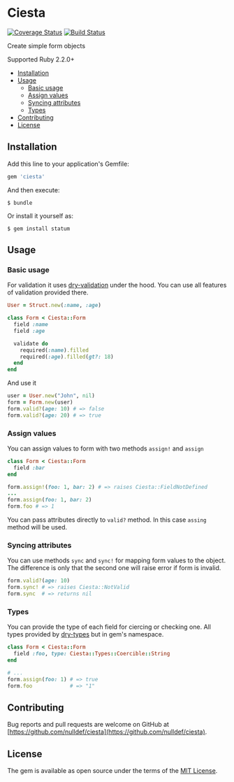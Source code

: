 # Ciesta

[![Coverage Status](https://coveralls.io/repos/github/nulldef/ciesta/badge.svg?branch=master)](https://coveralls.io/github/nulldef/ciesta?branch=master)
[![Build Status](https://travis-ci.org/nulldef/ciesta.svg?branch=master)](https://travis-ci.org/nulldef/ciesta)

Create simple form objects

Supported Ruby 2.2.0+

- [Installation](#installation)
- [Usage](#usage)
  - [Basic usage](#basic-usage)
  - [Assign values](#assign-values)
  - [Syncing attributes](#syncing-attributes)
  - [Types](#types)
- [Contributing](#contributing)
- [License](#license)

## Installation

Add this line to your application's Gemfile:

```ruby
gem 'ciesta'
```

And then execute:

    $ bundle

Or install it yourself as:

    $ gem install statum

## Usage

### Basic usage

For validation it uses [dry-validation](https://github.com/dry-rb/dry-validation) under the hood. You can use all features of validation provided there.

```ruby
User = Struct.new(:name, :age)

class Form < Ciesta::Form
  field :name
  field :age

  validate do
    required(:name).filled
    required(:age).filled(gt?: 18)
  end
end
```

And use it

```ruby
user = User.new("John", nil)
form = Form.new(user)
form.valid?(age: 10) # => false
form.valid?(age: 20) # => true
```

### Assign values

You can assign values to form with two methods `assign!` and `assign`

```ruby
class Form < Ciesta::Form
  field :bar
end

form.assign!(foo: 1, bar: 2) # => raises Ciesta::FieldNotDefined
...
form.assign(foo: 1, bar: 2)
form.foo # => 1
```

You can pass attributes directly to `valid?` method. In this case `assing` method will be used.

### Syncing attributes

You can use methods `sync` and `sync!` for mapping form values to the object. The difference is only that the second one will raise error if form is invalid.

```ruby
form.valid?(age: 10)
form.sync! # => raises Ciesta::NotValid
form.sync  # => returns nil
```

### Types

You can provide the type of each field for ciercing or checking one. All types provided by [dry-types](https://github.com/dry-rb/dry-types) but in gem's namespace.

```ruby
class Form < Ciesta::Form
  field :foo, type: Ciesta::Types::Coercible::String
end

# ...
form.assign(foo: 1) # => true
form.foo            # => "1"
```

## Contributing

Bug reports and pull requests are welcome on GitHub at [https://github.com/nulldef/ciesta](https://github.com/nulldef/ciesta).

## License

The gem is available as open source under the terms of the [MIT License](https://opensource.org/licenses/MIT).
